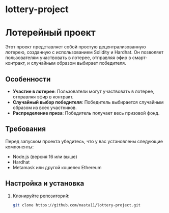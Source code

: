 # lottery-project

# Лотерейный проект

Этот проект представляет собой простую децентрализованную лотерею, созданную с использованием Solidity и Hardhat. Он позволяет пользователям участвовать в лотерее, отправляя эфир в смарт-контракт, и случайным образом выбирает победителя.

## Особенности

- **Участие в лотерее**: Пользователи могут участвовать в лотерее, отправляя эфир в контракт.
- **Случайный выбор победителя**: Победитель выбирается случайным образом из всех участников.
- **Распределение приза**: Победитель получает весь призовой фонд.

## Требования

Перед запуском проекта убедитесь, что у вас установлены следующие компоненты:

- Node.js (версия 16 или выше)
- Hardhat
- Metamask или другой кошелек Ethereum

## Настройка и установка

1. Клонируйте репозиторий:

   ```bash
   git clone https://github.com/nasta11/lottery-project.git
